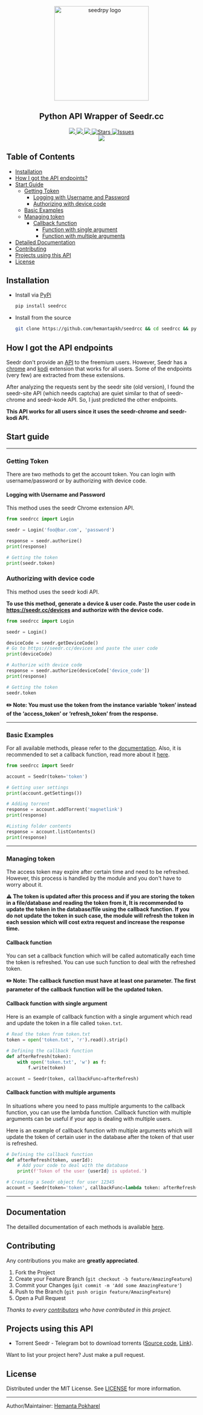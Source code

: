 <p align="center">
<img src="https://raw.githubusercontent.com/hemantapkh/seedrcc/master/docs/images/seedrcc.png" align="center" height=250 alt="seedrpy logo" />
</p>

<h2 align='center'>Python API Wrapper of Seedr.cc</h2>

<p align="center">
<a href="https://pypi.org/project/seedrcc">
<img src='https://img.shields.io/pypi/v/seedrcc.svg'>
</a>
<a href="https://pepy.tech/project/seedrcc">
<img src='https://pepy.tech/badge/seedrcc'>
</a>
<a href="https://tinyurl.com/visitors-stats">
<img src='https://visitor-badge.laobi.icu/badge?page_id=hemantapkh.seedrcc'>
</a>
<a href="https://github.com/hemantapkh/seedrcc/stargazers">
<img src="https://img.shields.io/github/stars/hemantapkh/seedrcc" alt="Stars"/>
</a>
<a href="https://github.com/hemantapkh/seedrcc/issues">
<img src="https://img.shields.io/github/issues/hemantapkh/seedrcc" alt="Issues"/>
</a>
<br>
<img src="https://raw.githubusercontent.com/andreasbm/readme/master/assets/lines/rainbow.png">

## Table of Contents
- [Installation](#installation)
- [How I got the API endpoints?](#how-i-got-the-api-endpoints)
- [Start Guide](#start-guide)
    - [Getting Token](#getting-token)
        - [Logging with Username and Password](#logging-with-username-and-password)
        - [Authorizing with device code](#authorizing-with-device-code)
    - [Basic Examples](#basic-examples)
    - [Managing token](#managing-token)
        - [Callback function](#callback-function)
            - [Function with single argument](#callback-function-with-single-argument)
            - [Function with multiple arguments](#callback-function-with-multiple-arguments)
- [Detailed Documentation](#documentation)
- [Contributing](#contributing)
- [Projects using this API](#projects-using-this-api)
- [License](#license)

## Installation
- Install via [PyPi](https://www.pypi.org/project/seedrcc)
    ```bash
    pip install seedrcc
    ```

- Install from the source
    ```bash
    git clone https://github.com/hemantapkh/seedrcc && cd seedrcc && python setup.py sdist && pip install dist/*
    ```

## How I got the API endpoints

Seedr don't provide an [API](https://www.seedr.cc/docs/api/rest/v1/) to the freemium users. However, Seedr has a [chrome](https://github.com/DannyZB/seedr_chrome) and [kodi](https://github.com/DannyZB/seedr_chrome) extension that works for all users. Some of the endpoints (very few) are extracted from these extensions. 

After analyzing the requests sent by the seedr site (old version), I found the seedr-site API (which needs captcha) are quiet similar to that of seedr-chrome and seedr-kode API. So, I just predicted the other endpoints.

**This API works for all users since it uses the seedr-chrome and seedr-kodi API.**

## Start guide

----

### Getting Token

There are two methods to get the account token. You can login with username/password or by authorizing with device code. 


#### Logging with Username and Password

This method uses the seedr Chrome extension API.
```python
from seedrcc import Login

seedr = Login('foo@bar.com', 'password')

response = seedr.authorize()
print(response)

# Getting the token 
print(seedr.token)
```

### Authorizing with device code

This method uses the seedr kodi API.

**To use this method, generate a device & user code. Paste the user code in https://seedr.cc/devices and authorize with the device code.**

```python
from seedrcc import Login

seedr = Login()

deviceCode = seedr.getDeviceCode()
# Go to https://seedr.cc/devices and paste the user code
print(deviceCode)

# Authorize with device code
response = seedr.authorize(deviceCode['device_code'])
print(response)

# Getting the token
seedr.token
```

**✏️ Note: You must use the token from the instance variable ‘token’ instead of the ‘access_token’ or ‘refresh_token’ from the response.**

----

### Basic Examples

For all available methods, please refer to the [documentation](https://seedrcc.readthedocs.org/en/latest/). Also, it is recommended to set a callback function, read more about it [here](#managing-token).

```python
from seedrcc import Seedr

account = Seedr(token='token')

# Getting user settings
print(account.getSettings())

# Adding torrent
response = account.addTorrent('magnetlink')
print(response)

#Listing folder contents
response = account.listContents()
print(response)
```

----

### Managing token

The access token may expire after certain time and need to be refreshed. However, this process is handled by the module and you don't have to worry about it. 

**⚠️ The token is updated after this process and if you are storing the token in a file/database and reading the token from it, It is recommended to update the token in the database/file using the callback function. If you do not update the token in such case, the module will refresh the token in each session which will cost extra request and increase the response time.**

#### Callback function

You can set a callback function which will be called automatically each time the token is refreshed. You can use such function to deal with the refreshed token.

**✏️ Note: The callback function must have at least one parameter. The first parameter of the callback function will be the updated token.**

#### Callback function with single argument

Here is an example of callback function with a single argument which read and update the token in a file called `token.txt`.

```python
# Read the token from token.txt
token = open('token.txt', 'r').read().strip()

# Defining the callback function
def afterRefresh(token):
    with open('token.txt', 'w') as f:
        f.write(token)

account = Seedr(token, callbackFunc=afterRefresh)
```

#### Callback function with multiple arguments

In situations where you need to pass multiple arguments to the callback function, you can use the lambda function. Callback function with multiple arguments can be useful if your app is dealing with multiple users.

Here is an example of callback function with multiple arguments which will update the token of certain user in the database after the token of that user is refreshed.

```python
# Defining the callback function
def afterRefresh(token, userId):
    # Add your code to deal with the database
    print(f'Token of the user {userId} is updated.')

# Creating a Seedr object for user 12345
account = Seedr(token='token', callbackFunc=lambda token: afterRefresh(token, userId='12345'))
```

----

## Documentation

The detailled documentation of each methods is available [here](https://seedrcc.readthedocs.org/en/latest/).


## Contributing

Any contributions you make are **greatly appreciated**.

1. Fork the Project
2. Create your Feature Branch (`git checkout -b feature/AmazingFeature`)
3. Commit your Changes (`git commit -m 'Add some AmazingFeature'`)
4. Push to the Branch (`git push origin feature/AmazingFeature`)
5. Open a Pull Request


*Thanks to every [contributors](https://github.com/hemantapkh/seedrcc/graphs/contributors) who have contributed in this project.*

## Projects using this API

* Torrent Seedr - Telegram bot to download torrents ([Source code](https://github.com/hemantapkh/torrentseedr), [Link](https://t.me/torrentseedrbot)).

Want to list your project here? Just make a pull request.

## License

Distributed under the MIT License. See [LICENSE](https://github.com/hemantapkh/seedrcc/blob/main/LICENSE) for more information.

---

Author/Maintainer: [Hemanta Pokharel](https://twitter.com/hemantapkh)